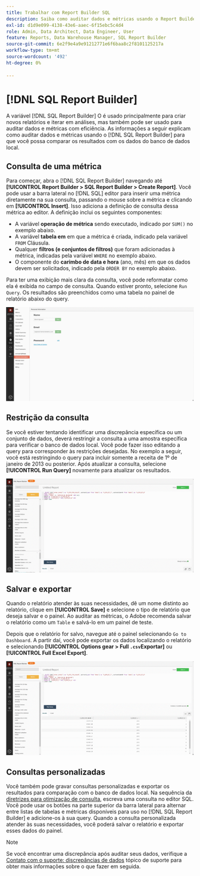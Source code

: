 ```yaml
---
title: Trabalhar com Report Builder SQL
description: Saiba como auditar dados e métricas usando o Report Builder SQL para poder comparar os resultados com os dados do banco de dados local.
exl-id: d1d9e099-4138-43e6-aaec-6f15ebc5c4d4
role: Admin, Data Architect, Data Engineer, User
feature: Reports, Data Warehouse Manager, SQL Report Builder
source-git-commit: 6e2f9e4a9e91212771e6f6baa8c2f8101125217a
workflow-type: tm+mt
source-wordcount: '492'
ht-degree: 0%

---
```


# [!DNL SQL Report Builder]

A variável [!DNL SQL Report Builder] O é usado principalmente para criar novos relatórios e iterar em análises, mas também pode ser usado para auditar dados e métricas com eficiência. As informações a seguir explicam como auditar dados e métricas usando o [!DNL SQL Report Builder] para que você possa comparar os resultados com os dados do banco de dados local.

## Consulta de uma métrica

Para começar, abra o [!DNL SQL Report Builder] navegando até **[!UICONTROL Report Builder > SQL Report Builder > Create Report]**. Você pode usar a barra lateral no [!DNL SQL] editor para inserir uma métrica diretamente na sua consulta, passando o mouse sobre a métrica e clicando em **[!UICONTROL Insert]**. Isso adiciona a definição de consulta dessa métrica ao editor. A definição inclui os seguintes componentes:

- A variável **operação de métrica** sendo executado, indicado por `SUM()` no exemplo abaixo.
- A variável **tabela em** em que a métrica é criada, indicado pela variável `FROM` Cláusula.
- Qualquer **filtros (e conjuntos de filtros)** que foram adicionadas à métrica, indicadas pela variável `WHERE` no exemplo abaixo.
- O componente do **carimbo de data e hora** (ano, mês) em que os dados devem ser solicitados, indicado pela `ORDER BY` no exemplo abaixo.

Para ter uma exibição mais clara da consulta, você pode reformatar como ela é exibida no campo de consulta. Quando estiver pronto, selecione `Run Query`. Os resultados são preenchidos como uma tabela no painel de relatório abaixo do query.

![](../../assets/run-query-results.gif)

## Restrição da consulta

Se você estiver tentando identificar uma discrepância específica ou um conjunto de dados, deverá restringir a consulta a uma amostra específica para verificar o banco de dados local. Você pode fazer isso editando a query para corresponder às restrições desejadas. No exemplo a seguir, você está restringindo o query para incluir somente a receita de 1º de janeiro de 2013 ou posterior. Após atualizar a consulta, selecione **[!UICONTROL Run Query]** novamente para atualizar os resultados.

![](../../assets/restricting-query.gif)

## Salvar e exportar

Quando o relatório atender às suas necessidades, dê um nome distinto ao relatório, clique em **[!UICONTROL Save]** e selecione o tipo de relatório que deseja salvar e o painel. Ao auditar as métricas, o Adobe recomenda salvar o relatório como um `Table` e salvá-lo em um painel de teste.

Depois que o relatório for salvo, navegue até o painel selecionando `Go to Dashboard`. A partir daí, você pode exportar os dados localizando o relatório e selecionando **[!UICONTROL Options gear > Full `.csv`Exportar]** ou **[!UICONTROL Full Excel Export]**.

![](../../assets/export-dboard-data.gif)

## Consultas personalizadas

Você também pode gravar consultas personalizadas e exportar os resultados para comparação com o banco de dados local. Na sequência da [diretrizes para otimização de consulta](../../best-practices/optimizing-your-sql-queries.md), escreva uma consulta no editor SQL. Você pode usar os botões na parte superior da barra lateral para alternar entre listas de tabelas e métricas disponíveis para uso no [!DNL SQL Report Builder] e adicione-os à sua query. Quando a consulta personalizada atender às suas necessidades, você poderá salvar o relatório e exportar esses dados do painel.

>[!NOTE]
>
>Se você encontrar uma discrepância após auditar seus dados, verifique a [Contato com o suporte: discrepâncias de dados](https://experienceleague.adobe.com/docs/commerce-knowledge-base/kb/troubleshooting/miscellaneous/mbi-data-discrepancies.html) tópico de suporte para obter mais informações sobre o que fazer em seguida.
